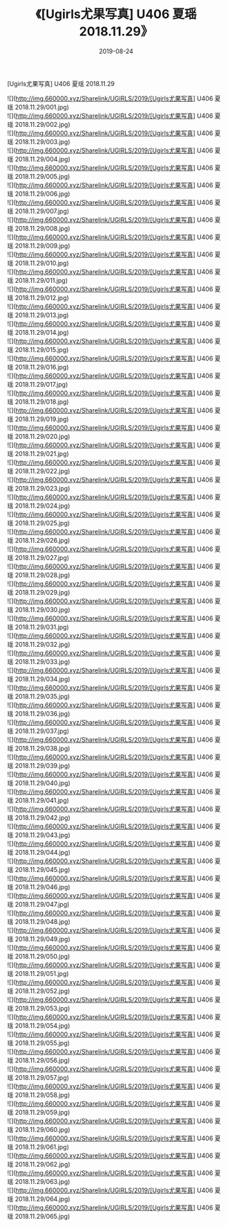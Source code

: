 ﻿---
layout: post
title:  《[Ugirls尤果写真] U406 夏瑶 2018.11.29》
date:   2019-08-24
img: http://img.660000.xyz/Sharelink/UGIRLS/2019/[Ugirls尤果写真] U406 夏瑶 2018.11.29/000.jpg
categories: [美女, 清纯, 唯美]
---

[Ugirls尤果写真] U406 夏瑶 2018.11.29

 ![](http://img.660000.xyz/Sharelink/UGIRLS/2019/[Ugirls尤果写真] U406 夏瑶 2018.11.29/001.jpg) <br>![](http://img.660000.xyz/Sharelink/UGIRLS/2019/[Ugirls尤果写真] U406 夏瑶 2018.11.29/002.jpg) <br>![](http://img.660000.xyz/Sharelink/UGIRLS/2019/[Ugirls尤果写真] U406 夏瑶 2018.11.29/003.jpg) <br>![](http://img.660000.xyz/Sharelink/UGIRLS/2019/[Ugirls尤果写真] U406 夏瑶 2018.11.29/004.jpg) <br>![](http://img.660000.xyz/Sharelink/UGIRLS/2019/[Ugirls尤果写真] U406 夏瑶 2018.11.29/005.jpg) <br>![](http://img.660000.xyz/Sharelink/UGIRLS/2019/[Ugirls尤果写真] U406 夏瑶 2018.11.29/006.jpg) <br>![](http://img.660000.xyz/Sharelink/UGIRLS/2019/[Ugirls尤果写真] U406 夏瑶 2018.11.29/007.jpg) <br>![](http://img.660000.xyz/Sharelink/UGIRLS/2019/[Ugirls尤果写真] U406 夏瑶 2018.11.29/008.jpg) <br>![](http://img.660000.xyz/Sharelink/UGIRLS/2019/[Ugirls尤果写真] U406 夏瑶 2018.11.29/009.jpg) <br>![](http://img.660000.xyz/Sharelink/UGIRLS/2019/[Ugirls尤果写真] U406 夏瑶 2018.11.29/010.jpg) <br>![](http://img.660000.xyz/Sharelink/UGIRLS/2019/[Ugirls尤果写真] U406 夏瑶 2018.11.29/011.jpg) <br>![](http://img.660000.xyz/Sharelink/UGIRLS/2019/[Ugirls尤果写真] U406 夏瑶 2018.11.29/012.jpg) <br>![](http://img.660000.xyz/Sharelink/UGIRLS/2019/[Ugirls尤果写真] U406 夏瑶 2018.11.29/013.jpg) <br>![](http://img.660000.xyz/Sharelink/UGIRLS/2019/[Ugirls尤果写真] U406 夏瑶 2018.11.29/014.jpg) <br>![](http://img.660000.xyz/Sharelink/UGIRLS/2019/[Ugirls尤果写真] U406 夏瑶 2018.11.29/015.jpg) <br>![](http://img.660000.xyz/Sharelink/UGIRLS/2019/[Ugirls尤果写真] U406 夏瑶 2018.11.29/016.jpg) <br>![](http://img.660000.xyz/Sharelink/UGIRLS/2019/[Ugirls尤果写真] U406 夏瑶 2018.11.29/017.jpg) <br>![](http://img.660000.xyz/Sharelink/UGIRLS/2019/[Ugirls尤果写真] U406 夏瑶 2018.11.29/018.jpg) <br>![](http://img.660000.xyz/Sharelink/UGIRLS/2019/[Ugirls尤果写真] U406 夏瑶 2018.11.29/019.jpg) <br>![](http://img.660000.xyz/Sharelink/UGIRLS/2019/[Ugirls尤果写真] U406 夏瑶 2018.11.29/020.jpg) <br>![](http://img.660000.xyz/Sharelink/UGIRLS/2019/[Ugirls尤果写真] U406 夏瑶 2018.11.29/021.jpg) <br>![](http://img.660000.xyz/Sharelink/UGIRLS/2019/[Ugirls尤果写真] U406 夏瑶 2018.11.29/022.jpg) <br>![](http://img.660000.xyz/Sharelink/UGIRLS/2019/[Ugirls尤果写真] U406 夏瑶 2018.11.29/023.jpg) <br>![](http://img.660000.xyz/Sharelink/UGIRLS/2019/[Ugirls尤果写真] U406 夏瑶 2018.11.29/024.jpg) <br>![](http://img.660000.xyz/Sharelink/UGIRLS/2019/[Ugirls尤果写真] U406 夏瑶 2018.11.29/025.jpg) <br>![](http://img.660000.xyz/Sharelink/UGIRLS/2019/[Ugirls尤果写真] U406 夏瑶 2018.11.29/026.jpg) <br>![](http://img.660000.xyz/Sharelink/UGIRLS/2019/[Ugirls尤果写真] U406 夏瑶 2018.11.29/027.jpg) <br>![](http://img.660000.xyz/Sharelink/UGIRLS/2019/[Ugirls尤果写真] U406 夏瑶 2018.11.29/028.jpg) <br>![](http://img.660000.xyz/Sharelink/UGIRLS/2019/[Ugirls尤果写真] U406 夏瑶 2018.11.29/029.jpg) <br>![](http://img.660000.xyz/Sharelink/UGIRLS/2019/[Ugirls尤果写真] U406 夏瑶 2018.11.29/030.jpg) <br>![](http://img.660000.xyz/Sharelink/UGIRLS/2019/[Ugirls尤果写真] U406 夏瑶 2018.11.29/031.jpg) <br>![](http://img.660000.xyz/Sharelink/UGIRLS/2019/[Ugirls尤果写真] U406 夏瑶 2018.11.29/032.jpg) <br>![](http://img.660000.xyz/Sharelink/UGIRLS/2019/[Ugirls尤果写真] U406 夏瑶 2018.11.29/033.jpg) <br>![](http://img.660000.xyz/Sharelink/UGIRLS/2019/[Ugirls尤果写真] U406 夏瑶 2018.11.29/034.jpg) <br>![](http://img.660000.xyz/Sharelink/UGIRLS/2019/[Ugirls尤果写真] U406 夏瑶 2018.11.29/035.jpg) <br>![](http://img.660000.xyz/Sharelink/UGIRLS/2019/[Ugirls尤果写真] U406 夏瑶 2018.11.29/036.jpg) <br>![](http://img.660000.xyz/Sharelink/UGIRLS/2019/[Ugirls尤果写真] U406 夏瑶 2018.11.29/037.jpg) <br>![](http://img.660000.xyz/Sharelink/UGIRLS/2019/[Ugirls尤果写真] U406 夏瑶 2018.11.29/038.jpg) <br>![](http://img.660000.xyz/Sharelink/UGIRLS/2019/[Ugirls尤果写真] U406 夏瑶 2018.11.29/039.jpg) <br>![](http://img.660000.xyz/Sharelink/UGIRLS/2019/[Ugirls尤果写真] U406 夏瑶 2018.11.29/040.jpg) <br>![](http://img.660000.xyz/Sharelink/UGIRLS/2019/[Ugirls尤果写真] U406 夏瑶 2018.11.29/041.jpg) <br>![](http://img.660000.xyz/Sharelink/UGIRLS/2019/[Ugirls尤果写真] U406 夏瑶 2018.11.29/042.jpg) <br>![](http://img.660000.xyz/Sharelink/UGIRLS/2019/[Ugirls尤果写真] U406 夏瑶 2018.11.29/043.jpg) <br>![](http://img.660000.xyz/Sharelink/UGIRLS/2019/[Ugirls尤果写真] U406 夏瑶 2018.11.29/044.jpg) <br>![](http://img.660000.xyz/Sharelink/UGIRLS/2019/[Ugirls尤果写真] U406 夏瑶 2018.11.29/045.jpg) <br>![](http://img.660000.xyz/Sharelink/UGIRLS/2019/[Ugirls尤果写真] U406 夏瑶 2018.11.29/046.jpg) <br>![](http://img.660000.xyz/Sharelink/UGIRLS/2019/[Ugirls尤果写真] U406 夏瑶 2018.11.29/047.jpg) <br>![](http://img.660000.xyz/Sharelink/UGIRLS/2019/[Ugirls尤果写真] U406 夏瑶 2018.11.29/048.jpg) <br>![](http://img.660000.xyz/Sharelink/UGIRLS/2019/[Ugirls尤果写真] U406 夏瑶 2018.11.29/049.jpg) <br>![](http://img.660000.xyz/Sharelink/UGIRLS/2019/[Ugirls尤果写真] U406 夏瑶 2018.11.29/050.jpg) <br>![](http://img.660000.xyz/Sharelink/UGIRLS/2019/[Ugirls尤果写真] U406 夏瑶 2018.11.29/051.jpg) <br>![](http://img.660000.xyz/Sharelink/UGIRLS/2019/[Ugirls尤果写真] U406 夏瑶 2018.11.29/052.jpg) <br>![](http://img.660000.xyz/Sharelink/UGIRLS/2019/[Ugirls尤果写真] U406 夏瑶 2018.11.29/053.jpg) <br>![](http://img.660000.xyz/Sharelink/UGIRLS/2019/[Ugirls尤果写真] U406 夏瑶 2018.11.29/054.jpg) <br>![](http://img.660000.xyz/Sharelink/UGIRLS/2019/[Ugirls尤果写真] U406 夏瑶 2018.11.29/055.jpg) <br>![](http://img.660000.xyz/Sharelink/UGIRLS/2019/[Ugirls尤果写真] U406 夏瑶 2018.11.29/056.jpg) <br>![](http://img.660000.xyz/Sharelink/UGIRLS/2019/[Ugirls尤果写真] U406 夏瑶 2018.11.29/057.jpg) <br>![](http://img.660000.xyz/Sharelink/UGIRLS/2019/[Ugirls尤果写真] U406 夏瑶 2018.11.29/058.jpg) <br>![](http://img.660000.xyz/Sharelink/UGIRLS/2019/[Ugirls尤果写真] U406 夏瑶 2018.11.29/059.jpg) <br>![](http://img.660000.xyz/Sharelink/UGIRLS/2019/[Ugirls尤果写真] U406 夏瑶 2018.11.29/060.jpg) <br>![](http://img.660000.xyz/Sharelink/UGIRLS/2019/[Ugirls尤果写真] U406 夏瑶 2018.11.29/061.jpg) <br>![](http://img.660000.xyz/Sharelink/UGIRLS/2019/[Ugirls尤果写真] U406 夏瑶 2018.11.29/062.jpg) <br>![](http://img.660000.xyz/Sharelink/UGIRLS/2019/[Ugirls尤果写真] U406 夏瑶 2018.11.29/063.jpg) <br>![](http://img.660000.xyz/Sharelink/UGIRLS/2019/[Ugirls尤果写真] U406 夏瑶 2018.11.29/064.jpg) <br>![](http://img.660000.xyz/Sharelink/UGIRLS/2019/[Ugirls尤果写真] U406 夏瑶 2018.11.29/065.jpg) <br>